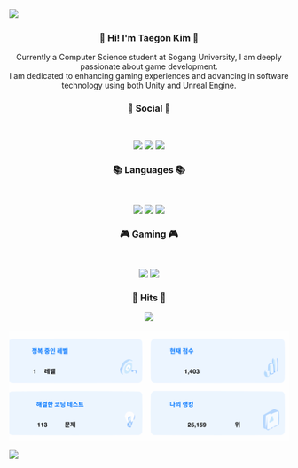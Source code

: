 <img src="https://capsule-render.vercel.app/api?type=waving&color=timeAuto&height=300&section=header&text=TSATOA%27s%20Github&fontSize=50" />

<h3 align="center"><b> 👋 Hi! I'm Taegon Kim 👋 </b></h3>
<p align="center">Currently a Computer Science student at Sogang University, I am deeply passionate about game development. <br>I am dedicated to enhancing gaming experiences and advancing in software technology using both Unity and Unreal Engine.</p>

<h3 align="center"><b>💌 Social 💌 </b></h3>
</br>
<p align="center">
<a href="mailto:tg8591@gmail.com"><img src="https://img.shields.io/badge/Gmail-D14836?style=for-the-badge&logo=gmail&logoColor=white&link=mailto:tg8591@gmail.com"/></a>
<a href="https://www.instagram.com/taegon._.0202"><img src="https://img.shields.io/badge/Instagram-%23E4405F.svg?style=for-the-badge&logo=Instagram&logoColor=white&link=https://www.instagram.com/taegon._.0202"/></a>
<a href="https://tsatoa.github.io/"><img src="https://img.shields.io/badge/GitHub-%23181717?style=for-the-badge&logo=Blog&logoColor=white&link=https://tsatoa.github.io/"/></a>
</p>

<h3 align="center"><b>📚 Languages 📚</b></h3>
</br>
<p align="center">
<img src="https://img.shields.io/badge/python-3670A0?style=for-the-badge&logo=python&logoColor=ffdd54"/>
<img src="https://img.shields.io/badge/c++-%2300599C.svg?style=for-the-badge&logo=c%2B%2B&logoColor=white"/>
<img src="https://img.shields.io/badge/c%23-%23239120.svg?style=for-the-badge&logo=c-sharp&logoColor=white"/>
</p>

<h3 align="center"><b>🎮 Gaming 🎮</b></h3>
</br>
<p align="center">
<img src="https://img.shields.io/badge/unity-%23000000.svg?style=for-the-badge&logo=unity&logoColor=white"/>
<img src="https://img.shields.io/badge/unrealengine-%23313131.svg?style=for-the-badge&logo=unrealengine&logoColor=white"/>
</p>

<h3 align="center"><b>🔫 Hits 🔫 </b></h3>
<p align="center">
<a href="https://hits.seeyoufarm.com"><img src="https://hits.seeyoufarm.com/api/count/incr/badge.svg?url=https%3A%2F%2Fgithub.com%2Fyouhyeoneee%2F&count_bg=%23000000&title_bg=%23000000&icon=github.svg&icon_color=%23FFFFFF&title=GitHub&edge_flat=false"/></a>
</p>

<p align="center">
<img src="https://github.com/TSATOA/github-programmers-rank/blob/master/lib/result.svg" alt="Programmers Rank Result"/>
</p>

<img src="https://capsule-render.vercel.app/api?type=waving&color=timeAuto&height=300&section=footer"/>
